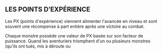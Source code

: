 ## LES POINTS D’EXPÉRIENCE


Les PX (points d'expérience) viennent alimenter l'avancée en
niveau et sont souvent une récompense à part entière après
une victoire au combat.

Chaque monstre possède une valeur de PX basée sur
son facteur de puissance. Quand les aventuriers triomphent
d'un ou plusieurs monstres (qu'ils ont tués, mis à déroute ou
